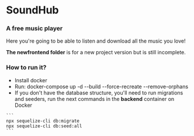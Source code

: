 # SoundHub
### A free music player

Here you're going to be able to listen and download all the music you love!

**The newfrontend folder** is for a new project version but is still incomplete.

### How to run it?
- Install docker
- Run: docker-compose up -d --build --force-recreate --remove-orphans
- If you don't have the database structure, you'll need to run migrations and seeders, run the next commands in the **backend** container on Docker
````
```
npx sequelize-cli db:migrate
npx sequelize-cli db:seed:all
```
````
